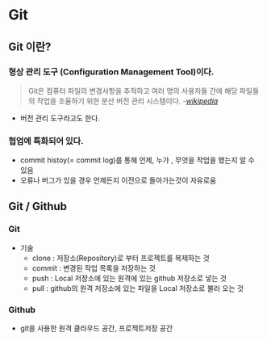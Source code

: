 # Git
## Git 이란?
### 형상 관리 도구 (Configuration Management Tool)이다.

> Git은 컴퓨터 파일의 변경사항을 추적하고 여러 명의 사용자들 간에 해당 파일들의 작업을 조율하기 위한 분산 버전 관리 시스템이다.
> -<cite>[wikipedia][1]</cite>
- 버전 관리 도구라고도 한다.

[1]: https://ko.wikipedia.org/wiki/%EA%B9%83_(%EC%86%8C%ED%94%84%ED%8A%B8%EC%9B%A8%EC%96%B4)

### 협업에 특화되어 있다.
-  commit histoy(= commit log)를 통해 언제, 누가 , 무엇을 작업을 했는지 알 수 있음
- 오류나 버그가 있을 경우 언제든지 이전으로 돌아가는것이 자유로움

## Git / Github
### Git
- 기술
    - clone : 저장소(Repository)로 부터 프로젝트를 복제하는 것
    - commit : 변경된 작업 목록을 저장하는 것
    - push : Local 저장소에 있는 원격에 있는 github 저장소로 넣는 것
    - pull : github의 원격 저장소에 있는 파일을 Local 저장소로 불러 오는 것
### Github
- git을 사용한 원격 클라우드 공간, 프로젝트저장 공간